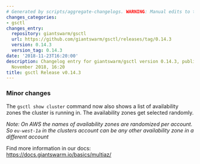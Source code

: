 ```yaml
---
# Generated by scripts/aggregate-changelogs. WARNING: Manual edits to this files will be overwritten.
changes_categories:
- gsctl
changes_entry:
  repository: giantswarm/gsctl
  url: https://github.com/giantswarm/gsctl/releases/tag/0.14.3
  version: 0.14.3
  version_tag: 0.14.3
date: '2018-11-23T16:20:00'
description: Changelog entry for giantswarm/gsctl version 0.14.3, published on 23
  November 2018, 16:20
title: gsctl Release v0.14.3
---
```


### Minor changes

The `gsctl show cluster` command now also shows a list of availability zones the cluster is running in. The availability zones get selected randomly. 

*Note: On AWS the names of availability zones are randomized per account. So `eu-west-1a` in the clusters account can be any other availability zone in a different account*

Find more information in our docs: https://docs.giantswarm.io/basics/multiaz/
